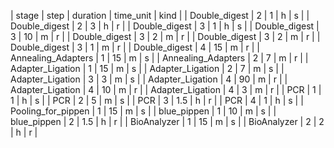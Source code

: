 | stage              | step | duration | time_unit | kind |
| Double_digest      | 2    | 1        | h         | s    |
| Double_digest      | 2    | 3        | h         | r    |
| Double_digest      | 3    | 1        | h         | s    |
| Double_digest      | 3    | 10       | m         | r    |
| Double_digest      | 3    | 2        | m         | r    |
| Double_digest      | 3    | 2        | m         | r    |
| Double_digest      | 3    | 1        | m         | r    |
| Double_digest      | 4    | 15       | m         | r    |
| Annealing_Adapters | 1    | 15       | m         | s    |
| Annealing_Adapters | 2    | 7        | m         | r    |
| Adapter_Ligation   | 1    | 15       | m         | s    |
| Adapter_Ligation   | 2    | 7        | m         | s    |
| Adapter_Ligation   | 3    | 3        | m         | s    |
| Adapter_Ligation   | 4    | 90       | m         | r    |
| Adapter_Ligation   | 4    | 10       | m         | r    |
| Adapter_Ligation   | 4    | 3        | m         | r    |
| PCR                | 1    | 1        | h         | s    |
| PCR                | 2    | 5        | m         | s    |
| PCR                | 3    | 1.5      | h         | r    |
| PCR                | 4    | 1        | h         | s    |
| Pooling_for_pippen | 1    | 15       | m         | s    |
| blue_pippen        | 1    | 10       | m         | s    |
| blue_pippen        | 2    | 1.5      | h         | r    |
| BioAnalyzer        | 1    | 15       | m         | s    |
| BioAnalyzer        | 2    | 2        | h         | r    |



